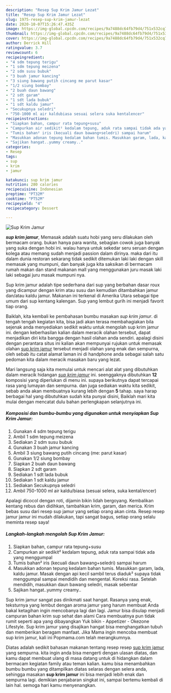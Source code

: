 ```yaml
---
description: "Resep Sup Krim Jamur Lezat"
title: "Resep Sup Krim Jamur Lezat"
slug: 1975-resep-sup-krim-jamur-lezat
date: 2020-10-07T15:26:47.435Z
image: https://img-global.cpcdn.com/recipes/9a7488dc64fb79d4/751x532cq70/sup-krim-jamur-foto-resep-utama.jpg
thumbnail: https://img-global.cpcdn.com/recipes/9a7488dc64fb79d4/751x532cq70/sup-krim-jamur-foto-resep-utama.jpg
cover: https://img-global.cpcdn.com/recipes/9a7488dc64fb79d4/751x532cq70/sup-krim-jamur-foto-resep-utama.jpg
author: Derrick Hill
ratingvalue: 3.7
reviewcount: 6
recipeingredient:
- "4 sdm tepung terigu"
- "1 sdm tepung meizena"
- "2 sdm susu bubuk"
- "3 buah jamur kancing"
- "3 siung bawang putih cincang me parut kasar"
- "1/2 siung bombay"
- "2 buah daun bawang"
- "2 sdt garam"
- "1 sdt lada bubuk"
- "1 sdt kaldu jamur"
- "Secukupnya seledri"
- "750-1000 ml air kaldubiasa sesuai selera suka kentalencer"
recipeinstructions:
- "Siapkan bahan, campur rata tepung+susu"
- "Campurkan air sedikit² kedalam tepung, aduk rata sampai tidak ada yang menggumpal"
- "Tumis bahan² iris (kecuali daun bawang+seledri) sampai harum"
- "Masukkan adonan tepung kedalam bahan tumis. Masukkan garam, lada, kaldu jamur. Masak dengan api kecil sambil terus diaduk² supaya tidak menggumpal sampai mendidih dan mengental. Koreksi rasa. Setelah mendidih, masukkan daun bawang seledri, masak sebentar"
- "Sajikan hangat..yummy creamy.."
categories:
- Resep
tags:
- sup
- krim
- jamur

katakunci: sup krim jamur 
nutrition: 280 calories
recipecuisine: Indonesian
preptime: "PT32M"
cooktime: "PT52M"
recipeyield: "4"
recipecategory: Dessert

---
```



![Sup Krim Jamur](https://img-global.cpcdn.com/recipes/9a7488dc64fb79d4/751x532cq70/sup-krim-jamur-foto-resep-utama.jpg)

<b><i>sup krim jamur</i></b>, Memasak adalah suatu hobi yang seru dilakukan oleh bermacam orang. bukan hanya para wanita, sebagian cowok juga banyak yang suka dengan hobi ini. walau hanya untuk sekedar seru seruan dengan kolega atau memang sudah menjadi passion dalam dirinya. maka dari itu dalam dunia restoran sekarang tidak sedikit ditemukan laki laki dengan skill memasak yang mumpuni, dan banyak juga kita saksikan di bermacam rumah makan dan stand makanan mall yang menggunakan juru masak laki laki sebagai juru masak mumpuni nya.

Sup krim jamur adalah tipe sederhana dari sup yang berbahan dasar roux yang dicampur dengan krim atau susu dan kemudian ditambahkan jamur dan/atau kaldu jamur. Makanan ini terkenal di Amerika Utara sebagai tipe umum dari sup kentang kalengan. Sup yang lembut gurih ini menjadi favorit tiap orang.

Baiklah, kita kembali ke pembahasan bumbu masakan <i>sup krim jamur</i>. di tengah tengah kegiatan kita, bisa jadi akan terasa membahagiakan bila sejenak anda menyediakan sedikit waktu untuk mengolah sup krim jamur ini. dengan keberhasilan kalian dalam meracik olahan tersebut, dapat menjadikan diri kita bangga dengan hasil olahan anda sendiri. apalagi disini dengan perantara situs ini kalian akan mempunyai rujukan untuk memasak olahan <u>sup krim jamur</u> tersebut menjadi olahan yang enak dan sempurna, oleh sebab itu catat alamat laman ini di handphone anda sebagai salah satu pedoman kita dalam meracik masakan baru yang lezat.


Mari langsung saja kita memulai untuk mencari alat alat yang dibutuhkan dalam meracik hidangan <u><i>sup krim jamur</i></u> ini. seenggaknya dibutuhkan <b>12</b> komposisi yang diperlukan di menu ini. supaya berikutnya dapat tercapai rasa yang lumayan dan sempurna. dan juga sediakan waktu kita sedikit, sebab anda akan membuatnya kurang lebih dengan <b>5</b> tahap. saya harap berbagai hal yang dibutuhkan sudah kita punyai disini, Baiklah mari kita mulai dengan mencatat dulu bahan perlengkapan selanjutnya ini.

<!--inarticleads1-->

##### Komposisi dan bumbu-bumbu yang digunakan untuk menyiapkan Sup Krim Jamur:

1. Gunakan 4 sdm tepung terigu
1. Ambil 1 sdm tepung meizena
1. Sediakan 2 sdm susu bubuk
1. Gunakan 3 buah jamur kancing
1. Ambil 3 siung bawang putih cincang (me: parut kasar)
1. Gunakan 1/2 siung bombay
1. Siapkan 2 buah daun bawang
1. Siapkan 2 sdt garam
1. Sediakan 1 sdt lada bubuk
1. Sediakan 1 sdt kaldu jamur
1. Sediakan Secukupnya seledri
1. Ambil 750-1000 ml air kaldu/biasa (sesuai selera, suka kental/encer)


Apalagi dicocol dengan roti, dijamin bikin lidah bergoyang. Kembalikan kentang rebus dan didihkan, tambahkan krim, garam, dan merica. Krim bebas susu dari resep sup jamur yang setiap orang akan cinta. Resep resep jamur jamur ini mudah dilakukan, tapi sangat bagus, setiap orang selalu meminta resep saya! 

<!--inarticleads2-->

##### Langkah-langkah mengolah Sup Krim Jamur:

1. Siapkan bahan, campur rata tepung+susu
1. Campurkan air sedikit² kedalam tepung, aduk rata sampai tidak ada yang menggumpal
1. Tumis bahan² iris (kecuali daun bawang+seledri) sampai harum
1. Masukkan adonan tepung kedalam bahan tumis. Masukkan garam, lada, kaldu jamur. Masak dengan api kecil sambil terus diaduk² supaya tidak menggumpal sampai mendidih dan mengental. Koreksi rasa. Setelah mendidih, masukkan daun bawang seledri, masak sebentar
1. Sajikan hangat..yummy creamy..


Sup krim jamur sangat pas dinikmati saat hangat. Rasanya yang enak, teksturnya yang lembut dengan aroma jamur yang harum membuat Anda bakal ketagihan ingin mencobanya lagi dan lagi. Jamur bisa disulap menjadi campuran bahan krim sup sehat dan alami Cara membuatnya pun tidak rumit seperti apa yang dibayangkan Yuk bikin - Appetizer - Okezone Lifestyle. Sup krim jamur yang disajikan hangat bisa menghangatkan tubuh dan memberikan beragam manfaat. Jika Mama ingin mencoba membuat sup krim jamur, kali ini Popmama.com telah merangkumnya. 

Diatas adalah sedikit bahasan makanan tentang resep resep <u>sup krim jamur</u> yang sempurna. kita ingin anda bisa mengerti dengan ulasan diatas, dan kamu dapat membuat ulang di masa datang untuk di hidangkan dalam bermacam kegiatan family atau teman kalian. kamu bisa menambahkan bumbu bumbu yang ditampilkan diatas selaras dengan selera anda, sehingga masakan <b>sup krim jamur</b> ini bisa menjadi lebih enak dan sempurna lagi. demikian penjabaran singkat ini, sampai bertemu kembali di lain hal. semoga hari kamu menyenangkan.
